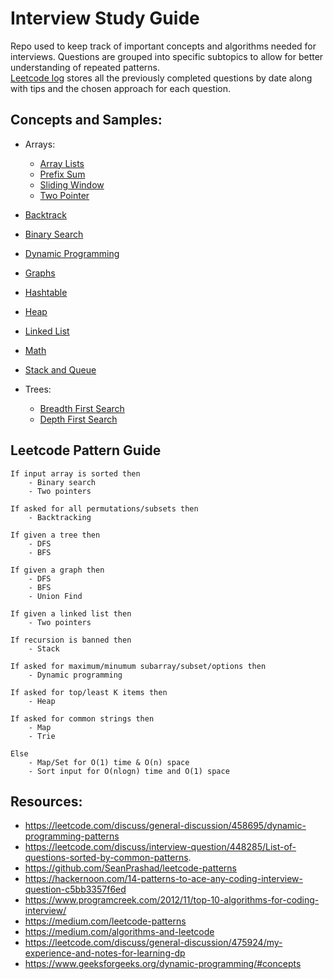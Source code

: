 # Interview Study Guide
Repo used to keep track of important concepts and algorithms needed for interviews. Questions are grouped 
into specific subtopics to allow for better understanding of repeated patterns. \
[Leetcode log](leetcode_log) stores all the previously completed questions by date along with tips and the chosen 
approach for each question.  

## Concepts and Samples:  
- Arrays:
    - [Array Lists](concepts/array/arrays.md)
    - [Prefix Sum](concepts/array/prefix_sum.md)
    - [Sliding Window](concepts/array/sliding_window.md)
    - [Two Pointer](concepts/array/two_pointer.md)

- [Backtrack](concepts/backtrack/backtrack.md)
- [Binary Search](concepts/binary_search/binary_search.md)
- [Dynamic Programming](concepts/dynamic_programming/dp.md)
- [Graphs](concepts/graphs/graphs.md)
- [Hashtable](concepts/hashtable/hashtable)
- [Heap](concepts/heap/heap.md)
- [Linked List](concepts/linked_lists/linkedlist.md)
- [Math](concepts/math/math)
- [Stack and Queue](concepts/stack_and_queue/stack_queue.md)
- Trees:
    - [Breadth First Search](concepts/trees/bfs_tree.md)
    - [Depth First Search](concepts/trees/dfs_tree.md)

## Leetcode Pattern Guide
```
If input array is sorted then
    - Binary search
    - Two pointers

If asked for all permutations/subsets then
    - Backtracking

If given a tree then
    - DFS
    - BFS

If given a graph then
    - DFS
    - BFS
    - Union Find

If given a linked list then
    - Two pointers

If recursion is banned then
    - Stack

If asked for maximum/minumum subarray/subset/options then
    - Dynamic programming

If asked for top/least K items then
    - Heap

If asked for common strings then
    - Map
    - Trie

Else
    - Map/Set for O(1) time & O(n) space
    - Sort input for O(nlogn) time and O(1) space
```

## Resources:
- https://leetcode.com/discuss/general-discussion/458695/dynamic-programming-patterns 
- https://leetcode.com/discuss/interview-question/448285/List-of-questions-sorted-by-common-patterns. 
- https://github.com/SeanPrashad/leetcode-patterns 
- https://hackernoon.com/14-patterns-to-ace-any-coding-interview-question-c5bb3357f6ed 
- https://www.programcreek.com/2012/11/top-10-algorithms-for-coding-interview/ 
- https://medium.com/leetcode-patterns 
- https://medium.com/algorithms-and-leetcode 
- https://leetcode.com/discuss/general-discussion/475924/my-experience-and-notes-for-learning-dp 
- https://www.geeksforgeeks.org/dynamic-programming/#concepts 

